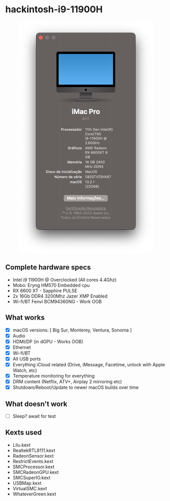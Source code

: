 # hackintosh-i9-11900H

<div align="center">

![Print of config](assets/Config.png)

</div>

## Complete hardware specs

- Intel i9 11900H @ Overclocked (All cores 4.4Ghz)
- Mobo: Eryng HM570 Embedded cpu
- RX 6600 XT - Sapphire PULSE
- 2x 16Gb DDR4 3200Mhz Jazer XMP Enabled
- Wi-fi/BT Fenvi BCM94360NG - Work OOB

## What works

- [x] macOS versions: [ Big Sur, Monterey, Ventura, Sonoma ]
- [x] Audio
- [x] HDMI/DP (in dGPU - Works OOB)
- [x] Ethernet
- [x] Wi-fi/BT
- [x] All USB ports
- [x] Everything iCloud related (Drive, iMessage, Facetime, unlock with Apple Watch, etc)
- [x] Temperature monitoring for everything
- [x] DRM content (Netflix, ATV+, Airplay 2 mirroring etc)
- [x] Shutdown/Reboot/Update to newer macOS builds over time

## What doesn't work

- [ ] Sleep? await for test

## Kexts used

- Lilu.kext
- RealtekRTL8111.kext
- RadeonSensor.kext
- RestrictEvents.kext
- SMCProcessor.kext
- SMCRadeonGPU.kext
- SMCSuperIO.kext
- USBMap.kext
- VirtualSMC.kext
- WhateverGreen.kext
